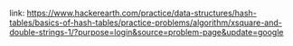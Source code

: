 link: https://www.hackerearth.com/practice/data-structures/hash-tables/basics-of-hash-tables/practice-problems/algorithm/xsquare-and-double-strings-1/?purpose=login&source=problem-page&update=google
